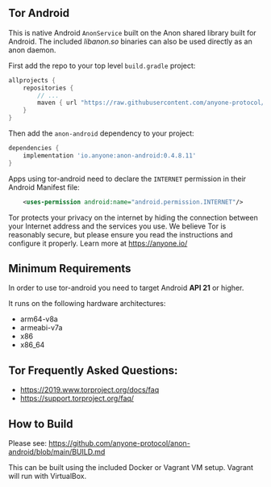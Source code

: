 ## Tor Android

This is native Android `AnonService` built on the Anon shared library built for
Android.  The included _libanon.so_ binaries can also be used directly as an anon
daemon.

First add the repo to your top level `build.gradle` project:
```gradle
allprojects {
    repositories {
        // ...
        maven { url "https://raw.githubusercontent.com/anyone-protocol/gpmaven/master" }
    }
}
```

Then add the `anon-android` dependency to your project:
```gradle
dependencies {
    implementation 'io.anyone:anon-android:0.4.8.11'
}
```

Apps using tor-android need to declare the `INTERNET` permission in their Android Manifest file:

```xml
    <uses-permission android:name="android.permission.INTERNET"/>
```

Tor protects your privacy on the internet by hiding the connection 
between your Internet address and the services you use. We believe Tor
is reasonably secure, but please ensure you read the instructions and
configure it properly. Learn more at https://anyone.io/

## Minimum Requirements 

In order to use tor-android you need to target Android **API 21** or higher. 

It runs on the following hardware architectures:
- arm64-v8a 
- armeabi-v7a
- x86
- x86_64

## Tor Frequently Asked Questions:
        
- https://2019.www.torproject.org/docs/faq
- https://support.torproject.org/faq/


## How to Build

Please see: https://github.com/anyone-protocol/anon-android/blob/main/BUILD.md

This can be built using the included Docker or Vagrant VM setup. Vagrant will
run with VirtualBox.
